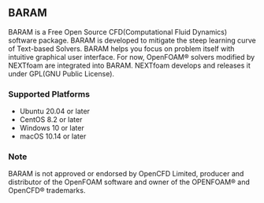 ## BARAM
BARAM is a Free Open Source CFD(Computational Fluid Dynamics) software package.
BARAM is developed to mitigate the steep learning curve of Text-based Solvers.
BARAM helps you focus on problem itself with intuitive graphical user interface.
For now, OpenFOAM® solvers modified by NEXTfoam are integrated into BARAM.
NEXTfoam develops and releases it under GPL(GNU Public License).


### Supported Platforms
- Ubuntu 20.04 or later
- CentOS 8.2 or later
- Windows 10 or later
- macOS 10.14 or later

### Note
BARAM is not approved or endorsed by OpenCFD Limited,
producer and distributor of the OpenFOAM software
and owner of the OPENFOAM® and OpenCFD® trademarks.

